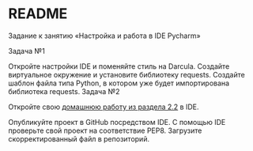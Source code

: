 # README #
Задание к занятию «Настройка и работа в IDE Pycharm»

Задача №1

Откройте настройки IDE и поменяйте стиль на Darcula.
Создайте виртуальное окружение и установите библиотеку requests.
Создайте шаблон файла типа Python, в котором уже будет импортирована библиотека requests.
Задача №2

Откройте свою [домашнюю работу из раздела 2.2](https://netology-university.bitbucket.io/py/homework/2.2-encoding/index.html) в IDE.

Опубликуйте проект в GitHub посредством IDE.
С помощью IDE проверьте свой проект на соответствие PEP8.
Загрузите скорректированный файл в репозиторий.
